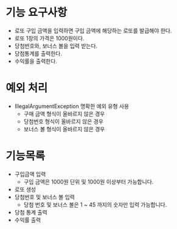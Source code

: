 # 기능 요구사항
 
- 로또 구입 금액을 입력하면 구입 금액에 해당하는 로또를 발급해야 한다.
- 로또 1장의 가격은 1000원이다.
- 당첨번호와, 보너스 볼을 입력 받는다.
- 당첨통계를 출력한다.
- 수익률을 출력한다.

# 예외 처리

- IllegalArgumentException 명확한 예외 유형 사용
  - 구매 금액 형식이 올바르지 않은 경우
  - 당첨번호 형식이 올바르지 않은 경우
  - 보너스 볼 형식이 올바르지 않은 경우

# 기능목록
- 구입금액 입력
  - 구입 금액은 1000원 단위 및 1000원 이상부터 가능합니다.
- 로또 생성
- 당첨번호 및 보너스 볼 입력
  - 당첨 번호 및 보너스 볼은 1 ~ 45 까지의 숫자만 입력 가능합니다.
- 당첨 통계 출력
- 수익률 출력
